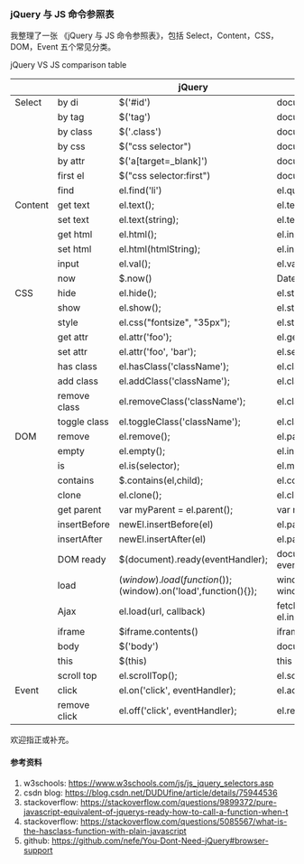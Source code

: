 ### jQuery 与 JS 命令参照表

我整理了一张 《jQuery 与 JS 命令参照表》，包括 Select，Content，CSS，DOM，Event 五个常见分类。

jQuery VS JS comparison table

|         |              | jQuery                                                           | JS                                                                                       |
|---------|--------------|------------------------------------------------------------------|------------------------------------------------------------------------------------------|
| Select  | by di        | $('#id')                                                         | document.getElementById('id')                                                            |
|         | by tag       | $('tag')                                                         | document.getElementsByTagName('tag')                                                     |
|         | by class     | $('.class')                                                      | document.getElementsByClassName("class");                                                |
|         | by css       | $("css selector")                                                | document.querySelectorAll("css selector")                                                |
|         | by attr      | $('a[target=_blank]')                                            | document.querySelectorAll('a[target=_blank]');                                           |
|         | first el     | $("css selector:first")                                          | document.querySelector("css selector")                                                   |
|         | find         | el.find('li')                                                    | el.querySelectorAll('li')                                                                |
| Content | get text     | el.text();                                                       | el.textContent                                                                           |
|         | set text     | el.text(string);                                                 | el.textContent = string;                                                                 |
|         | get html     | el.html();                                                       | el.innerHTML;                                                                            |
|         | set html     | el.html(htmlString);                                             | el.innerHTML = htmlString;                                                               |
|         | input        | el.val();                                                        | el.value;                                                                                |
|         | now          | $.now()                                                          | Date.now()                                                                               |
| CSS     | hide         | el.hide();                                                       | el.style.display = "none";                                                               |
|         | show         | el.show();                                                       | el.style.display = "block";                                                              |
|         | style        | el.css("fontsize", "35px");                                      | el.style.fontSize = "35px";                                                              |
|         | get attr     | el.attr('foo');                                                  | el.getAttribute('foo');                                                                  |
|         | set attr     | el.attr('foo', 'bar');                                           | el.setAttribute('foo', 'bar');                                                           |
|         | has class    | el.hasClass('className');                                        | el.classList.contains('className')                                                       |
|         | add class    | el.addClass('className');                                        | el.classList.add('className');                                                           |
|         | remove class | el.removeClass('className');                                     | el.classList.remove('className');                                                        |
|         | toggle class | el.toggleClass('className');                                     | el.classList.toggle('className');                                                        |
| DOM     | remove       | el.remove();                                                     | el.parentNode.removeChild(el);                                                           |
|         | empty        | el.empty();                                                      | el.innerHTML = null;                                                                     |
|         | is           | el.is(selector);                                                 | el.matches(selector);                                                                    |
|         | contains     | $.contains(el,child);                                            | el.contains(child);                                                                      |
|         | clone        | el.clone();                                                      | el.cloneNode();                                                                          |
|         | get parent   | var myParent = el.parent();                                      | var myParent = el.parentNode;                                                            |
|         | insertBefore | newEl.insertBefore(el)                                           | el.parentNode.insertBefore(newEl,el)                                                     |
|         | insertAfter  | newEl.insertAfter(el)                                            | el.parentNode.insertBefore(newEl,el.nextSibling)                                         |
|         | DOM ready    | $(document).ready(eventHandler);                                 | document.addEventListener('DOMContentLoaded', eventHandler);                             |
|         | load         | $(window).load(function() {});$(window).on('load',function(){}); | window.onload = function(){};    window.addEventListener('load', function(){});          |
|         | Ajax         | el.load(url, callback)                                           | fetch(url).then(data => data.text() ).then(data=>{ el.innerHTML = data }).then(callback) |
|         | iframe       | $iframe.contents()                                               | iframe.contentDocument                                                                   |
|         | body         | $('body')                                                        | document.body                                                                            |
|         | this         | $(this)                                                          | this                                                                                     |
|         | scroll top   | el.scrollTop();                                                  | el.scrollTop;                                                                            |
| Event   | click        | el.on('click', eventHandler);                                    | el.addEventListener('click', eventHandler);                                              |
|         | remove click | el.off('click', eventHandler);                                   | el.removeEventListener('click', eventHandler);                                           |

欢迎指正或补充。

#### 参考资料
1. w3schools: https://www.w3schools.com/js/js_jquery_selectors.asp 
2. csdn blog: https://blog.csdn.net/DUDUfine/article/details/75944536 
3. stackoverflow: https://stackoverflow.com/questions/9899372/pure-javascript-equivalent-of-jquerys-ready-how-to-call-a-function-when-t
4. stackoverflow: https://stackoverflow.com/questions/5085567/what-is-the-hasclass-function-with-plain-javascript 
5. github: https://github.com/nefe/You-Dont-Need-jQuery#browser-support
